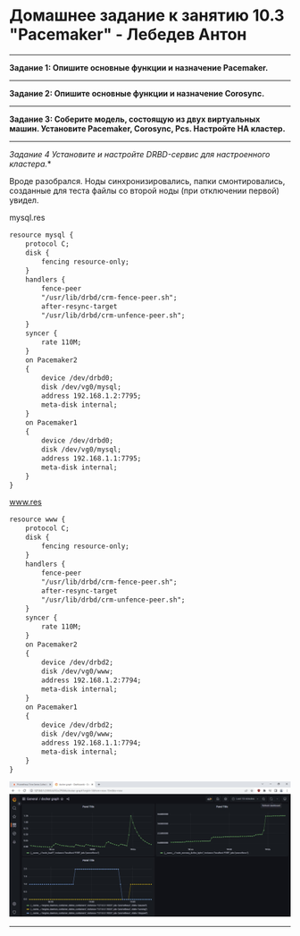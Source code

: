 # Домашнее задание к занятию 10.3 "Pacemaker" - Лебедев Антон
---
**Задание 1: Опишите основные функции и назначение Pacemaker.**

---
**Задание 2: Опишите основные функции и назначение Corosync.**

---
**Задание 3: Соберите модель, состоящую из двух виртуальных машин. Установите Pacemaker, Corosync, Pcs. Настройте HA кластер.**

---
**Задание 4* Установите и настройте DRBD-сервис для настроенного кластера.**

Вроде разобрался. Ноды синхронизировались, папки смонтировались, созданные для теста файлы со второй ноды (при отключении первой) увидел.

mysql.res
````````````````````````
resource mysql {
    protocol C;
    disk {
        fencing resource-only;
    }
    handlers {
        fence-peer
        "/usr/lib/drbd/crm-fence-peer.sh";
        after-resync-target
        "/usr/lib/drbd/crm-unfence-peer.sh";
    }
    syncer {
        rate 110M;
    }
    on Pacemaker2
    {
        device /dev/drbd0;
        disk /dev/vg0/mysql;
        address 192.168.1.2:7795;
        meta-disk internal;
    }
    on Pacemaker1
    {
        device /dev/drbd0;
        disk /dev/vg0/mysql;
        address 192.168.1.1:7795;
        meta-disk internal;
    }
}
````````````````````````

www.res
````````````````````````
resource www {
    protocol C;
    disk {
        fencing resource-only;
    }
    handlers {
        fence-peer
        "/usr/lib/drbd/crm-fence-peer.sh";
        after-resync-target
        "/usr/lib/drbd/crm-unfence-peer.sh";
    }
    syncer {
        rate 110M;
    }
    on Pacemaker2
    {
        device /dev/drbd2;
        disk /dev/vg0/www;
        address 192.168.1.2:7794;
        meta-disk internal;
    }
    on Pacemaker1
    {
        device /dev/drbd2;
        disk /dev/vg0/www;
        address 192.168.1.1:7794;
        meta-disk internal;
    }
}
````````````````````````
![Screenshot_4](https://github.com/Lebedun/HomeWork-Blank/blob/10-03/img/Screenshot_4.jpg)


---
